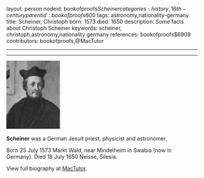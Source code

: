 layout: person
nodeid: bookofproofs$Scheiner
categories: history,16th-century
parentid: bookofproofs$600
tags: astronomy,nationality-germany
title: Scheiner, Christoph
born: 1573
died: 1650
description: Some facts about Christoph Scheiner
keywords: scheiner, christoph,astronomy,nationality germany
references: bookofproofs$6909
contributors: bookofproofs,@MacTutor

---


---

![Scheiner.jpg](https://github.com/bookofproofs/bookofproofs.github.io/blob/main/_sources/_assets/images/portraits/Scheiner.jpg?raw=true)

**Scheiner** was a German Jesuit priest, physicist and astronomer.

Born 25 July 1573 Markt Wald, near Mindelheim in Swabia (now in Germany). Died 18 July 1650 Neisse, Silesia.


View full biography at [MacTutor](https://mathshistory.st-andrews.ac.uk/Biographies/Scheiner/).